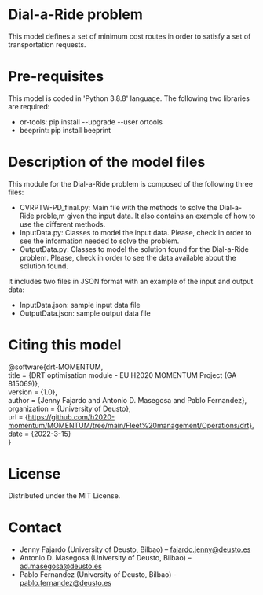 
# Dial-a-Ride problem

This model defines a set of minimum cost routes in order to satisfy a set of transportation requests.

# Pre-requisites

This model is coded in 'Python 3.8.8' language. The following two libraries are required:

- or-tools:	pip install --upgrade --user ortools
- beeprint:	pip install beeprint

# Description of the model files

This module for the Dial-a-Ride problem is composed of the following three files:

- CVRPTW-PD_final.py: Main file with the methods to solve the Dial-a-Ride proble,m given the input data. It also contains an example of how to use the different methods.
- InputData.py: Classes to model the input data. Please, check in order to see the information needed to solve the problem.
- OutputData.py: Classes to model the solution found for the Dial-a-Ride problem. Please, check in order to see the data available about the solution found.

It includes two files in JSON format with an example of the input and output data:
- InputData.json: sample input data file
- OutputData.json: sample output data file

# Citing this model

@software{drt-MOMENTUM,    
  title = {DRT optimisation module - EU H2020 MOMENTUM Project (GA 815069)},  
  version = {1.0},  
  author = {Jenny Fajardo and Antonio D. Masegosa and Pablo Fernandez},  
  organization = {University of Deusto},  
  url = {https://github.com/h2020-momentum/MOMENTUM/tree/main/Fleet%20management/Operations/drt},  
  date = {2022-3-15}  
}  

# License

Distributed under the MIT License.

# Contact

- Jenny Fajardo (University of Deusto, Bilbao) – fajardo.jenny@deusto.es
- Antonio D. Masegosa (University of Deusto, Bilbao) – ad.masegosa@deusto.es
- Pablo Fernandez (University of Deusto, Bilbao) - pablo.fernandez@deusto.es
